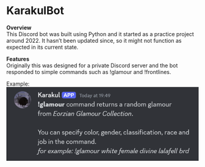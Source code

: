 # KarakulBot

**Overview**
<br>This Discord bot was built using Python and it started as a practice project around 2022. It hasn’t been updated since, so it might not function as expected in its current state.

**Features**
<br>Originally this was designed for a private Discord server and the bot responded to simple commands such as !glamour and !frontlines.

Example:
<br>
![Alt text](pictures2\botImage.png)

